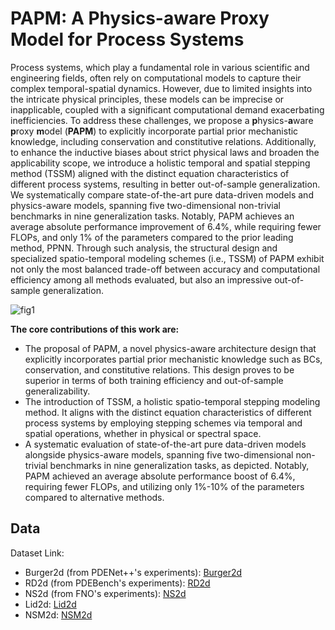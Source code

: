 # PAPM: A Physics-aware Proxy Model for Process Systems

Process systems, which play a fundamental role in various scientific and engineering fields, often rely on computational models to capture their complex temporal-spatial dynamics. However, due to limited insights into the intricate physical principles, these models can be imprecise or inapplicable, coupled with a significant computational demand exacerbating inefficiencies. To address these challenges, we propose a **p**hysics-**a**ware **p**roxy **m**odel (**PAPM**) to explicitly incorporate partial prior mechanistic knowledge, including conservation and constitutive relations. Additionally, to enhance the inductive biases about strict physical laws and broaden the applicability scope, we introduce a holistic temporal and spatial stepping method (TSSM) aligned with the distinct equation characteristics of different process systems, resulting in better out-of-sample generalization. We systematically compare state-of-the-art pure data-driven models and physics-aware models, spanning five two-dimensional non-trivial benchmarks in nine generalization tasks. Notably, PAPM achieves an average absolute performance improvement of 6.4%, while requiring fewer FLOPs, and only 1% of the parameters compared to the prior leading method, PPNN. Through such analysis, the structural design and specialized spatio-temporal modeling schemes (i.e., TSSM) of PAPM exhibit not only the most balanced trade-off between accuracy and computational efficiency among all methods evaluated, but also an impressive out-of-sample generalization.

![fig1](./resources/f)

**The core contributions of this work are:**
- The proposal of PAPM, a novel physics-aware architecture design that explicitly incorporates partial prior mechanistic knowledge such as BCs, conservation, and constitutive relations. This design proves to be superior in terms of both training efficiency and out-of-sample generalizability.
- The introduction of TSSM, a holistic spatio-temporal stepping modeling method. It aligns with the distinct equation characteristics of different process systems by employing stepping schemes via temporal and spatial operations, whether in physical or spectral space.
- A systematic evaluation of state-of-the-art pure data-driven models alongside physics-aware models, spanning five two-dimensional non-trivial benchmarks in nine generalization tasks, as depicted. Notably, PAPM achieved an average absolute performance boost of 6.4%, requiring fewer FLOPs, and utilizing only 1%-10% of the parameters compared to alternative methods.
  
## Data
Dataset Link:
- Burger2d (from PDENet++'s experiments): [Burger2d]()
- RD2d (from PDEBench's experiments): [RD2d](https://darus.uni-stuttgart.de/file.xhtml?fileId=133017&version=5.0)
- NS2d (from FNO's experiments):  [NS2d](https://drive.google.com/drive/folders/1UnbQh2WWc6knEHbLn-ZaXrKUZhp7pjt-)
- Lid2d:  [Lid2d]()
- NSM2d:  [NSM2d]()

## 
